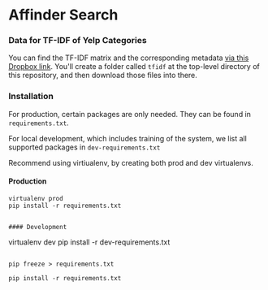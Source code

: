 # Affinder Search 

### Data for TF-IDF of Yelp Categories

You can find the TF-IDF matrix and the corresponding metadata [via this Dropbox link](https://www.dropbox.com/sh/hn4t4k9zbppm6dd/AAArh08p3n6C0YQAfsDGqVxda?dl=0).  You'll create a folder called `tfidf` at the top-level directory of this repository, and then download those files into there.

### Installation

For production, certain packages are only needed.  They can be found in `requirements.txt`.

For local development, which includes training of the system, we list all supported packages in `dev-requirements.txt`

Recommend using virtiualenv, by creating both prod and dev virtualenvs.
#### Production
```
virtualenv prod
pip install -r requirements.txt
```
```

#### Development
```
virtualenv dev
pip install -r dev-requirements.txt
```

pip freeze > requirements.txt

pip install -r requirements.txt
